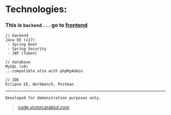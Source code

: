 # Technologies:

### This is `backend`  . . . go to [frontend](https://github.com/VictoR-11011994/my-post-fe)

```
// backend
Java EE (v17)
 - Spring Boot
 - Spring Security
 - JWT (Token)
```

```
// database
MySQL (v8)
...compatible also with phpMyAdmin
```


```
// IDE
Eclipse EE, Workbench, Postman
```

___

`Developed for demonstration purposes only.`

> [code.victorcarablut.com](https://code.victorcarablut.com)
